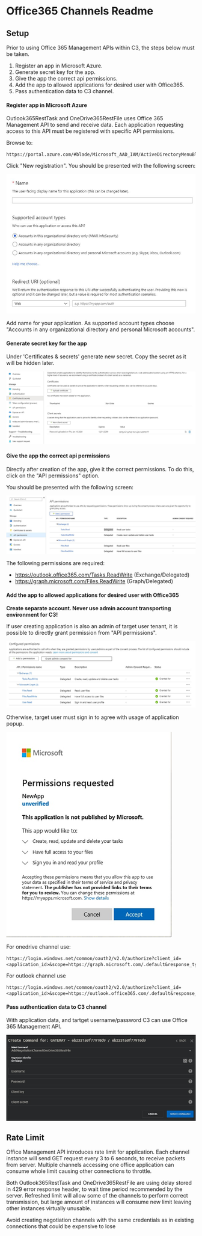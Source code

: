 # Office365 Channels Readme

## Setup

Prior to using Office 365 Management APIs within C3, the steps below must be taken.
1. Register an app in Microsoft Azure.
2. Generate secret key for the app.
3. Give the app the correct api permissions.
4. Add the app to allowed applications for desired user with Office365.
5. Pass authentication data to C3 channel.

#### Register app in Microsoft Azure
Outlook365RestTask and OneDrive365RestFile uses Office 365 Management API to send and receive data.
Each application requesting access to this API must be registered with specific API permissions.

Browse to:
```
https://portal.azure.com/#blade/Microsoft_AAD_IAM/ActiveDirectoryMenuBlade/RegisteredAppsPreview
```
Click "New registration". You should be presented with the following screen:

<img src="./images/office365/AzureRegister.JPG"/>

Add name for your application.
As supported account types choose "Accounts in any organizational directory and personal Microsoft accounts".

#### Generate secret key for the app
Under 'Certificates & secrets' generate new secret. Copy the secret as it will be hidden later.

<img src="./images/office365/AzureSecret.jpg"/>

#### Give the app the correct api permissions

Directly after creation of the app, give it the correct permissions. To do this, click on the "API permissions" option.

You should be presented with the following screen:

<img src="./images/office365/AzureApiPermissions.JPG"/>

The following permissions are required:
* https://outlook.office365.com/Tasks.ReadWrite	(Exchange/Delegated)
* https://graph.microsoft.com/Files.ReadWrite	(Graph/Delegated)

#### Add the app to allowed applications for desired user with Office365
**Create separate account. Never use admin account transporting environment for C3!**

If user creating application is also an admin of target user tenant, it is possible to directly grant permission from "API permissions".

<img src="./images/office365/AzureGrantPermissionsAdmin.JPG"/>

Otherwise, target user must sign in to agree with usage of application popup.

<img src="./images/office365/AzureGrantPermissionsUser.JPG"/>

For onedrive channel use:
```
https://login.windows.net/common/oauth2/v2.0/authorize?client_id=<application_id>&scope=https://graph.microsoft.com/.default&response_type=code
```

For outlook channel use
```
https://login.windows.net/common/oauth2/v2.0/authorize?client_id=<application_id>&scope=https://outlook.office365.com/.default&response_type=code
```

#### Pass authentication data to C3 channel
With application data, and tartget username/password C3 can use Office 365 Management API.

<img src="./images/office365/CreatingChannel.jpg"/>

## Rate Limit

Office Management API introduces rate limit for application. Each channel instance will send GET request every 3 to 6 seconds, to receive packets from server. Multiple channels accessing one office application can consume whole limit causing other connections to throttle.


Both Outlook365RestTask and OneDrive365RestFile are using delay stored in 429 error response header, to wait time period recommended by the server. Refreshed limit will allow some of the channels to perform correct transmission, but large amount of instances will consume new limit leaving other instances virtually unusable.


Avoid creating negotiation channels with the same credentials as in existing connections that could be expensive to lose
